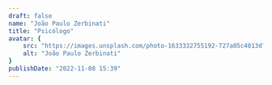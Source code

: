 ```yaml
---
draft: false
name: "João Paulo Zerbinati"
title: "Psicólogo"
avatar: {
    src: "https://images.unsplash.com/photo-1633332755192-727a05c4013d?&fit=crop&w=280",
    alt: "João Paulo Zerbinati"
}
publishDate: "2022-11-08 15:39"
---
```

